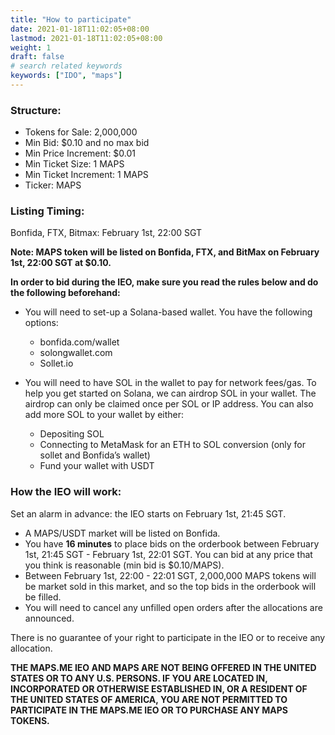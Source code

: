 ```yaml
---
title: "How to participate"
date: 2021-01-18T11:02:05+08:00
lastmod: 2021-01-18T11:02:05+08:00
weight: 1
draft: false
# search related keywords
keywords: ["IDO", "maps"]
---
```


### Structure:

- Tokens for Sale: 2,000,000
- Min Bid: $0.10 and no max bid
- Min Price Increment: $0.01
- Min Ticket Size: 1 MAPS
- Min Ticket Increment: 1 MAPS
- Ticker: MAPS

### Listing Timing:

Bonfida, FTX, Bitmax: February 1st, 22:00 SGT

**Note: MAPS token will be listed on Bonfida, FTX, and BitMax on February 1st, 22:00 SGT at $0.10.**

**In order to bid during the IEO, make sure you read the rules below and do the following beforehand:**

- You will need to set-up a Solana-based wallet. You have the following options:

  - bonfida.com/wallet
  - solongwallet.com
  - Sollet.io

- You will need to have SOL in the wallet to pay for network fees/gas. To help you get started on Solana, we can airdrop SOL in your wallet. The airdrop can only be claimed once per SOL or IP address. You can also add more SOL to your wallet by either:
  - Depositing SOL
  - Connecting to MetaMask for an ETH to SOL conversion (only for sollet and Bonfida’s wallet)
  - Fund your wallet with USDT

### How the IEO will work:

Set an alarm in advance: the IEO starts on February 1st, 21:45 SGT.

- A MAPS/USDT market will be listed on Bonfida.
- You have **16 minutes** to place bids on the orderbook between February 1st, 21:45 SGT - February 1st, 22:01 SGT. You can bid at any price that you think is reasonable (min bid is $0.10/MAPS).
- Between February 1st, 22:00 - 22:01 SGT, 2,000,000 MAPS tokens will be market sold in this market, and so the top bids in the orderbook will be filled.
- You will need to cancel any unfilled open orders after the allocations are announced.

There is no guarantee of your right to participate in the IEO or to receive any allocation.

**THE MAPS.ME IEO AND MAPS ARE NOT BEING OFFERED IN THE UNITED STATES OR TO ANY U.S. PERSONS. IF YOU ARE LOCATED IN, INCORPORATED OR OTHERWISE ESTABLISHED IN, OR A RESIDENT OF THE UNITED STATES OF AMERICA, YOU ARE NOT PERMITTED TO PARTICIPATE IN THE MAPS.ME IEO OR TO PURCHASE ANY MAPS TOKENS.**
